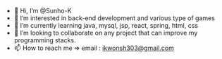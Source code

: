- 👋 Hi, I’m @Sunho-K
- 👀 I’m interested in back-end development and various type of games
- 🌱 I’m currently learning java, mysql, jsp, react, spring, html, css
- 💞️ I’m looking to collaborate on any project that can improve my programming stacks.
- 📫 How to reach me => email : ikwonsh303@gmail.com

<!---
Sunho-K/Sunho-K is a ✨ special ✨ repository because its `README.md` (this file) appears on your GitHub profile.
You can click the Preview link to take a look at your changes.
--->
